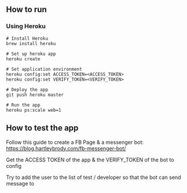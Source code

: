## How to run

### Using Heroku

```
# Install Heroku
brew install heroku

# Set up heroku app
heroku create

# Set application environment
heroku config:set ACCESS_TOKEN=<ACCESS_TOKEN>
heroku config:set VERIFY_TOKEN=<VERIFY_TOKEN>

# Deploy the app
git push heroku master

# Run the app
heroku ps:scale web=1
```

## How to test the app

Follow this guide to create a FB Page & a messenger bot:
https://blog.hartleybrody.com/fb-messenger-bot/

Get the ACCESS TOKEN of the app & the VERIFY_TOKEN of the bot to config

Try to add the user to the list of test / developer so that the bot can send message to